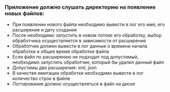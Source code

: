 ### Приложение должно слушать директорию на появление новых файлов:

+ При появлении нового файла необходимо вывести в лог его имя, его расширение и дату создания
+ После необходимо запустить в новом потоке его обработку, выбор обработчика осуществляется в зависимости от расширения
+ Обработчик должен вывести в лог данные о времени начала обработки и общее время обработки файла
+ Если файл по расширению не подходит под допустимый, необходимо запустить обработчик, который бы удалил данный файл
+ Допустимы два расширения: xml, json
+ В качестве имитации обработки необходимо вывести в лог количество строк в файле
+ Логгирование должно осуществляться в файл на диске
